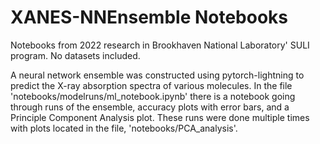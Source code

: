 # XANES-NNEnsemble Notebooks
Notebooks from 2022 research in Brookhaven National Laboratory' SULI program. No datasets included.

A neural network ensemble was constructed using pytorch-lightning to predict the X-ray absorption spectra of various molecules. In the file 'notebooks/modelruns/ml_notebook.ipynb' there is a notebook going through runs of the ensemble, accuracy plots with error bars, and a Principle Component Analysis plot. These runs were done multiple times with plots located in the file, 'notebooks/PCA_analysis'.
